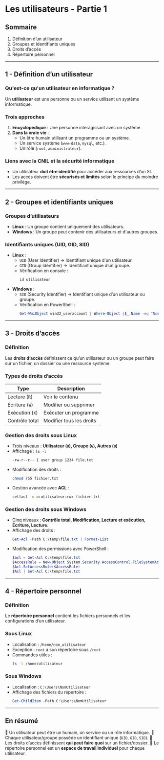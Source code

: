 # Les utilisateurs - Partie 1

## **Sommaire**
1. Définition d’un utilisateur
2. Groupes et identifiants uniques
3. Droits d’accès
4. Répertoire personnel

---

## **1 - Définition d’un utilisateur**

### **Qu'est-ce qu'un utilisateur en informatique ?**
Un **utilisateur** est une personne ou un service utilisant un système informatique.

### **Trois approches**
1. **Encyclopédique** : Une personne interagissant avec un système.
2. **Dans la vraie vie** :
   - Un être humain utilisant un programme ou un système.
   - Un service système (`www-data`, `mysql`, etc.).
   - Un rôle (`root`, `administrateur`).

### **Liens avec la CNIL et la sécurité informatique**
- Un utilisateur **doit être identifié** pour accéder aux ressources d’un SI.
- Les accès doivent être **sécurisés et limités** selon le principe du moindre privilège.

---

## **2 - Groupes et identifiants uniques**

### **Groupes d’utilisateurs**
- **Linux** : Un groupe contient uniquement des utilisateurs.
- **Windows** : Un groupe peut contenir des utilisateurs et d'autres groupes.

### **Identifiants uniques (UID, GID, SID)**
- **Linux** :
  - `UID` (User Identifier) → Identifiant unique d'un utilisateur.
  - `GID` (Group Identifier) → Identifiant unique d’un groupe.
  - Vérification en console :
    ```bash
    id utilisateur
    ```
- **Windows** :
  - `SID` (Security Identifier) → Identifiant unique d’un utilisateur ou groupe.
  - Vérification en PowerShell :
    ```powershell
    Get-WmiObject win32_useraccount | Where-Object {$_.Name -eq "NomUtilisateur"} | Select-Object Name,SID
    ```

---

## **3 - Droits d’accès**

### **Définition**
Les **droits d’accès** définissent ce qu’un utilisateur ou un groupe peut faire sur un fichier, un dossier ou une ressource système.

### **Types de droits d’accès**
| Type | Description |
|------|------------|
| Lecture (`R`) | Voir le contenu |
| Écriture (`W`) | Modifier ou supprimer |
| Exécution (`X`) | Exécuter un programme |
| Contrôle total | Modifier tous les droits |

### **Gestion des droits sous Linux**
- Trois niveaux : **Utilisateur (`U`), Groupe (`G`), Autres (`O`)**
- Affichage : `ls -l`
  ```bash
  -rw-r--r-- 1 user group 1234 file.txt
  ```
- Modification des droits :
  ```bash
  chmod 755 fichier.txt
  ```
- Gestion avancée avec **ACL** :
  ```bash
  setfacl -m u:utilisateur:rwx fichier.txt
  ```

### **Gestion des droits sous Windows**
- Cinq niveaux : **Contrôle total, Modification, Lecture et exécution, Écriture, Lecture**.
- Affichage des droits :
  ```powershell
  Get-Acl -Path C:\temp\file.txt | Format-List
  ```
- Modification des permissions avec PowerShell :
  ```powershell
  $acl = Get-Acl C:\temp\file.txt
  $AccessRule = New-Object System.Security.AccessControl.FileSystemAccessRule("utilisateur", "FullControl", "Allow")
  $Acl.SetAccessRule($AccessRule)
  $Acl | Set-Acl C:\temp\file.txt
  ```

---

## **4 - Répertoire personnel**

### **Définition**
Le **répertoire personnel** contient les fichiers personnels et les configurations d’un utilisateur.

### **Sous Linux**
- Localisation : `/home/nom_utilisateur`
- Exception : `root` a son répertoire sous `/root`
- Commandes utiles :
  ```bash
  ls -l /home/utilisateur
  ```

### **Sous Windows**
- Localisation : `C:\Users\NomUtilisateur`
- Affichage des fichiers du répertoire :
  ```powershell
  Get-ChildItem -Path C:\Users\NomUtilisateur
  ```

---

## **En résumé**
📌 Un utilisateur peut être un humain, un service ou un rôle informatique.
📌 Chaque utilisateur/groupe possède un identifiant unique (`UID`, `GID`, `SID`).
📌 Les droits d’accès définissent **qui peut faire quoi** sur un fichier/dossier.
📌 Le répertoire personnel est un **espace de travail individuel** pour chaque utilisateur.


